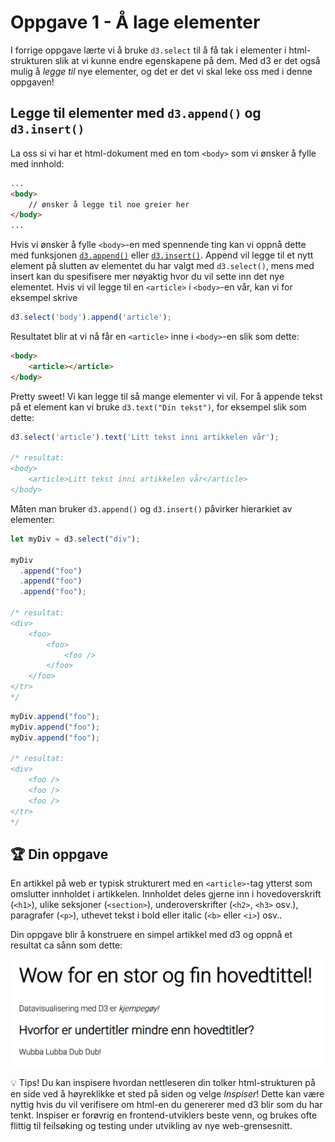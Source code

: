 # Oppgave 1 - Å lage elementer

I forrige oppgave lærte vi å bruke `d3.select` til å få tak i elementer i html-strukturen slik at vi kunne endre egenskapene på dem. Med d3 er det også mulig å _legge til_ nye elementer, og det er det vi skal leke oss med i denne oppgaven!

## Legge til elementer med `d3.append()` og `d3.insert()`
La oss si vi har et html-dokument med en tom `<body>` som vi ønsker å fylle med innhold:
```html
...
<body>
    // ønsker å legge til noe greier her
</body>
...
``` 
 
 
 Hvis vi ønsker å fylle `<body>`-en med spennende ting kan vi oppnå dette med funksjonen [`d3.append()`](https://github.com/d3/d3-selection#selection_append) eller [`d3.insert()`](https://github.com/d3/d3-selection#selection_insert). Append vil legge til et nytt element på slutten av elementet du har valgt med `d3.select()`, mens med insert kan du spesifisere mer nøyaktig hvor du vil sette inn det nye elementet. Hvis vi vil legge til en `<article>` i `<body>`-en vår, kan vi for eksempel skrive 

```javascript
d3.select('body').append('article');
```

Resultatet blir at vi nå får en `<article>` inne i `<body>`-en slik som dette:

```html
<body>
    <article></article>
</body>
```

Pretty sweet! Vi kan legge til så mange elementer vi vil. For å appende tekst på et element kan vi bruke `d3.text("Din tekst")`, for eksempel slik som dette:

```javascript
d3.select('article').text('Litt tekst inni artikkelen vår');

/* resultat:
<body>
    <article>Litt tekst inni artikkelen vår</article>
</body>
```

Måten man bruker `d3.append()` og `d3.insert()` påvirker hierarkiet av elementer:

```javascript
let myDiv = d3.select("div");

myDiv
  .append("foo")
  .append("foo")
  .append("foo");

/* resultat:
<div>
    <foo>
        <foo>
            <foo />
        </foo>
    </foo>
</tr>
*/
```

```javascript
myDiv.append("foo");
myDiv.append("foo");
myDiv.append("foo");

/* resultat:
<div>
    <foo />
    <foo />
    <foo />
</tr>
*/
```

## :trophy: Din oppgave

En artikkel på web er typisk strukturert med en `<article>`-tag ytterst som omslutter innholdet i artikkelen. Innholdet deles gjerne inn i hovedoverskrift (`<h1>`), ulike seksjoner (`<section>`), underoverskrifter (`<h2>`, `<h3>` osv.), paragrafer (`<p>`), uthevet tekst i bold eller italic (`<b>` eller `<i>`) osv..

Din oppgave blir å konstruere en simpel artikkel med d3 og oppnå et resultat ca sånn som dette:

<img src="../../img/1-simple-article.png" width="600" />

💡 Tips! Du kan inspisere hvordan nettleseren din tolker html-strukturen på en side ved å høyreklikke et sted på siden og velge _Inspiser_! Dette kan være nyttig hvis du vil verifisere om html-en du genererer med d3 blir som du har tenkt. Inspiser er forøvrig en frontend-utviklers beste venn, og brukes ofte flittig til feilsøking og testing under utvikling av nye web-grensesnitt.